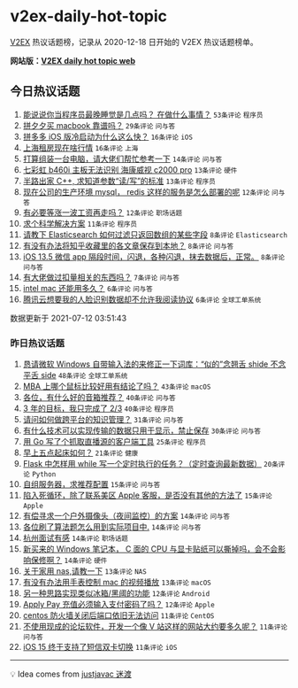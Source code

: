 # v2ex-daily-hot-topic

[V2EX](https://www.v2ex.com/) 热议话题榜，记录从 2020-12-18 日开始的 V2EX 热议话题榜单。

**网站版：[V2EX daily hot topic web](https://boojack.github.io/v2ex-daily-hot-topic-web/)**

## 今日热议话题

<!-- TODAY BEGIN -->

1. [能说说你当程序员最晚睡觉是几点吗？ 在做什么事情？](https://www.v2ex.com/t/788925) `53条评论` `程序员`
1. [拼夕夕买 macbook 靠谱吗？](https://www.v2ex.com/t/788920) `29条评论` `问与答`
1. [拼多多 iOS 版冷启动为什么这么快？](https://www.v2ex.com/t/788942) `16条评论` `iOS`
1. [上海租房现在啥行情](https://www.v2ex.com/t/788921) `16条评论` `上海`
1. [打算组装一台电脑，请大佬们帮忙参考一下](https://www.v2ex.com/t/788943) `14条评论` `问与答`
1. [七彩虹 b460i 主板无法识别 海康威视 c2000 pro](https://www.v2ex.com/t/788944) `13条评论` `硬件`
1. [半路出家 C++, 求知道参数“读/写”的标准](https://www.v2ex.com/t/788934) `13条评论` `程序员`
1. [现在公司的生产环境 mysql， redis 这样的服务是怎么部署的呢](https://www.v2ex.com/t/788949) `12条评论` `问与答`
1. [有必要等涨一波工资再走吗？](https://www.v2ex.com/t/788946) `12条评论` `职场话题`
1. [求个科学解决方案](https://www.v2ex.com/t/788940) `11条评论` `程序员`
1. [请教下 Elasticsearch 如何过滤只返回数组的某些字段](https://www.v2ex.com/t/788938) `8条评论` `Elasticsearch`
1. [有没有办法将知乎收藏里的各文章保存到本地？](https://www.v2ex.com/t/788922) `8条评论` `问与答`
1. [iOS 13.5 微信 app 隔段时间，闪退，各种闪退，抹去数据后，正常。](https://www.v2ex.com/t/788919) `8条评论` `问与答`
1. [有大佬做过扣量相关的东西吗？](https://www.v2ex.com/t/788926) `7条评论` `问与答`
1. [intel mac 还能用多久？](https://www.v2ex.com/t/788936) `6条评论` `问与答`
1. [腾讯云想要我的人脸识别数据却不允许我阅读协议](https://www.v2ex.com/t/788931) `6条评论` `全球工单系统`

数据更新于 2021-07-12 03:51:43

<!-- TODAY END -->

### 昨日热议话题

<!-- YESTERDAY BEGIN -->

1. [恳请微软 Windows 自带输入法的来修正一下词库：“似的”念翘舌 shide 不念平舌 side](https://www.v2ex.com/t/788822) `48条评论` `全球工单系统`
1. [MBA 上哪个鼠标比较好用有结论了吗？](https://www.v2ex.com/t/788802) `43条评论` `macOS`
1. [各位，有什么好的音箱推荐？](https://www.v2ex.com/t/788793) `40条评论` `问与答`
1. [3 年的目标，我只完成了 2/3](https://www.v2ex.com/t/788796) `40条评论` `程序员`
1. [请问如何做跨平台的知识管理？](https://www.v2ex.com/t/788826) `31条评论` `问与答`
1. [有什么技术可以实现传输的数据只用于显示，禁止保存](https://www.v2ex.com/t/788887) `30条评论` `问与答`
1. [用 Go 写了个抓取直播源的客户端工具](https://www.v2ex.com/t/788806) `25条评论` `程序员`
1. [早上五点起床如何？](https://www.v2ex.com/t/788874) `21条评论` `健康`
1. [Flask 中怎样用 while 写一个定时执行的任务？（定时查询最新数据）](https://www.v2ex.com/t/788811) `20条评论` `Python`
1. [自组服务器，求推荐配置](https://www.v2ex.com/t/788827) `15条评论` `问与答`
1. [陷入死循环，除了联系美区 Apple 客服，是否没有其他的方法了](https://www.v2ex.com/t/788885) `15条评论` `Apple`
1. [有偿寻求一个户外摄像头（夜间监控）的方案](https://www.v2ex.com/t/788903) `14条评论` `问与答`
1. [各位刷了算法题怎么用到实际项目中.](https://www.v2ex.com/t/788868) `14条评论` `问与答`
1. [杭州面试有感](https://www.v2ex.com/t/788865) `14条评论` `职场话题`
1. [新买来的 Windows 笔记本， C 面的 CPU 与显卡贴纸可以撕掉吗，会不会影响保修啊？](https://www.v2ex.com/t/788794) `14条评论` `硬件`
1. [关于家用 nas,请教一下](https://www.v2ex.com/t/788851) `13条评论` `NAS`
1. [有没有办法用手表控制 mac 的视频播放](https://www.v2ex.com/t/788820) `13条评论` `macOS`
1. [另一种思路实现类似冰箱/黑阈的功能](https://www.v2ex.com/t/788902) `12条评论` `Android`
1. [Apply Pay 充值必须输入支付密码了吗？](https://www.v2ex.com/t/788795) `12条评论` `Apple`
1. [centos 防火墙关闭后端口依旧无法访问](https://www.v2ex.com/t/788849) `11条评论` `CentOS`
1. [不使用现成的论坛软件，开发一个像 V 站这样的网站大约要多久呢？](https://www.v2ex.com/t/788836) `11条评论` `问与答`
1. [iOS 15 终于支持了短信双卡切换](https://www.v2ex.com/t/788816) `11条评论` `iOS`

<!-- YESTERDAY END -->

---

💡 Idea comes from [justjavac 迷渡](https://github.com/justjavac/)
